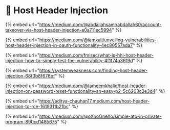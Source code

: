 # 🔴 Host Header Injection

{% embed url="https://medium.com/@abdallahsamirabdallah60/account-takeover-via-host-header-injection-a0a711ec5994" %}

{% embed url="https://medium.com/@iamxali/unveiling-vulnerabilities-host-header-injection-in-oauth-functionality-4ec80557ada7" %}

{% embed url="https://medium.com/fmisec/what-is-hhi-host-header-injection-how-to-simply-test-the-vulnerability-4f1f74a36f9d" %}

{% embed url="https://systemweakness.com/finding-host-header-injection-68f3b8f676bf" %}

{% embed url="https://medium.com/@tameemkhalid/host-header-injection-on-password-reset-functionality-an-easy-p2-5c6263c2e3d4" %}

{% embed url="https://aditya-chauhan17.medium.com/host-header-injection-to-rce-1619311b21bc" %}

{% embed url="https://medium.com/@oXnoOneXo/simple-ato-in-private-program-890cd1485675" %}
